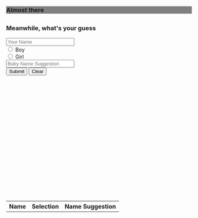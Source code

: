 <!DOCTYPE html>
<html>

<head>
    <title>Who's the next Vadlakondas</title>
    <meta charset="utf-8">
    <meta name="viewport" content="width=device-width, initial-scale=1">
    <link rel="stylesheet" href="https://maxcdn.bootstrapcdn.com/bootstrap/3.3.7/css/bootstrap.min.css">
    <script src="https://ajax.googleapis.com/ajax/libs/jquery/3.2.1/jquery.min.js"></script>
    <script src="https://maxcdn.bootstrapcdn.com/bootstrap/3.3.7/js/bootstrap.min.js"></script>
    <script src="canvasjs.js"></script>
    <script src="index.js"></script>
    <script src="timer.js"></script>
</head>

<body>
    <div class="container text-center" style="background:grey">
        <h3>Almost there </h3>
        <h2 id="demo"></h2>
    </div>
    <div class="container">
        <h3>Meanwhile, what's your guess</h3>
        <form id="myForm">
            <div class="form-group">
                <input type="text" class="form-check-input" id="name" placeholder="Your Name" name="name">
            </div>
            <div class="form-check form-check-inline">
                <label class="form-check-inline">
                    <input class="form-check-input" type="radio" name="gender" id="Boy" value="Boy"> Boy
                </label>
            </div>
            <div class="form-check form-check-inline">
                <label class="form-check-inline">
                    <input class="form-check-input" type="radio" name="gender" id="Girl" value="Girl"> Girl
                </label>
            </div>
            <div class="form-group">
                <input type="text" class="form-check-input" id="babyName" placeholder="Baby Name Suggestion" name="babyName">
            </div>
            <button type="button" onclick="submitData()" class="btn btn-default">Submit</button>
            <button type="reset" class="btn btn-default">Clear</button>
        </form>
    </div>
    <div id="chartContainer" style="height: 300px; width: 100%; margin-top: 20px"></div>
    <div class="table-responsive" style="margin-top: 20px">
        <table id="table" class="table hidden">
            <tr>
                <th>Name</th>
                <th>Selection</th>
                <th>Name Suggestion</th>
            </tr>
        </table>
    </div>
</body>

</html>